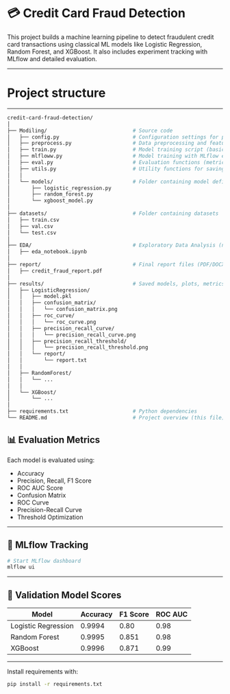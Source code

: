# 💳 Credit Card Fraud Detection

This project builds a machine learning pipeline to detect fraudulent credit card transactions using classical ML models like Logistic Regression, Random Forest, and XGBoost. It also includes experiment tracking with MLflow and detailed evaluation.

---
# Project structure
---
```bash
credit-card-fraud-detection/
│
├── Modiling/                            # Source code
│   ├── config.py                        # Configuration settings for paths and parameters
│   ├── preprocess.py                    # Data preprocessing and feature engineering
│   ├── train.py                         # Model training script (basic)
│   ├── mlfloww.py                       # Model training with MLflow experiment tracking
│   ├── eval.py                          # Evaluation functions (metrics, plots, threshold tuning)
│   ├── utils.py                         # Utility functions for saving/loading models and plots
│   │
│   └── models/                          # Folder containing model definitions
│       ├── logistic_regression.py
│       ├── random_forest.py
│       └── xgboost_model.py
│
├── datasets/                            # Folder containing datasets
│   ├── train.csv
│   ├── val.csv
│   └── test.csv
│
├── EDA/                                 # Exploratory Data Analysis (notebooks or scripts)
│   ├── eda_notebook.ipynb
│
├── report/                              # Final report files (PDF/DOCX/LaTeX)
│   ├── credit_fraud_report.pdf
│
├── results/                             # Saved models, plots, metrics (organized by model)
│   ├── LogisticRegression/
│   │   ├── model.pkl
│   │   ├── confusion_matrix/
│   │   │   └── confusion_matrix.png
│   │   ├── roc_curve/
│   │   │   └── roc_curve.png
│   │   ├── precision_recall_curve/
│   │   │   └── precision_recall_curve.png
│   │   ├── precision_recall_threshold/
│   │   │   └── precision_recall_threshold.png
│   │   └── report/
│   │       └── report.txt
│   │
│   ├── RandomForest/
│   │   └── ...
│   │
│   └── XGBoost/
│       └── ...
│
├── requirements.txt                     # Python dependencies
└── README.md                            # Project overview (this file)
```


## 📊 Evaluation Metrics

Each model is evaluated using:

- Accuracy
- Precision, Recall, F1 Score
- ROC AUC Score
- Confusion Matrix
- ROC Curve
- Precision-Recall Curve
- Threshold Optimization

---

## 🧪 MLflow Tracking

```bash
# Start MLflow dashboard
mlflow ui
```
---
## 📌 Validation Model Scores 

| Model               | Accuracy | F1 Score | ROC AUC |
|---------------------|----------|----------|---------|
| Logistic Regression | 0.9994   | 0.80     | 0.98    |
| Random Forest       | 0.9995   | 0.851    | 0.98    |
| XGBoost             | 0.9996   | 0.871    | 0.99    |

---


Install requirements with:

```bash
pip install -r requirements.txt
```

